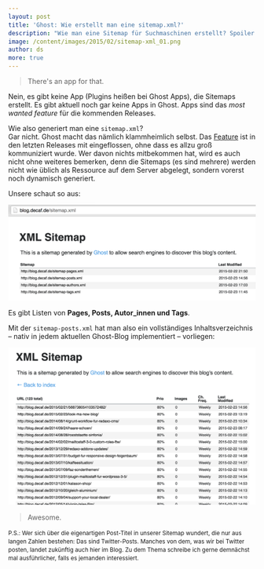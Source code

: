 ```yaml
---
layout: post
title: 'Ghost: Wie erstellt man eine sitemap.xml?'
description: "Wie man eine Sitemap für Suchmaschinen erstellt? Spoiler: Man lässt es Ghost machen, denn das kann es ganz alleine."
image: /content/images/2015/02/sitemap-xml_01.png
author: ds
more: true
---
```


> There's an app for that.

Nein, es gibt keine App (Plugins heißen bei Ghost Apps), die Sitemaps erstellt. Es gibt aktuell noch gar keine Apps in Ghost. Apps sind das _most wanted feature_ für die kommenden Releases.

Wie also generiert man eine `sitemap.xml`?  
Gar nicht. Ghost macht das nämlich klammheimlich selbst. Das [Feature](https://github.com/TryGhost/Ghost/pull/4348) ist in den letzten Releases mit eingeflossen, ohne dass es allzu groß kommuniziert wurde. Wer davon nichts mitbekommen hat, wird es auch nicht ohne weiteres bemerken, denn die Sitemaps (es sind mehrere) werden nicht wie üblich als Ressource auf dem Server abgelegt, sondern vorerst noch dynamisch generiert.

Unsere schaut so aus:

![sitemap.xml](/content/images/2015/02/sitemap-xml_01.png)

Es gibt Listen von __Pages, Posts, Autor_innen und Tags__.

Mit der `sitemap-posts.xml` hat man also ein vollständiges Inhaltsverzeichnis – nativ in jedem aktuellen Ghost-Blog implementiert – vorliegen:

![sitemap-posts.xml](/content/images/2015/02/sitemap-xml_02.png)

> Awesome.

<small>P.S.: Wer sich über die eigenartigen Post-Titel in unserer Sitemap wundert, die nur aus langen Zahlen bestehen: Das sind Twitter-Posts. Manches von dem, was wir bei Twitter posten, landet zukünftig auch hier im Blog. Zu dem Thema schreibe ich gerne demnächst mal ausführlicher, falls es jemanden interessiert.</small>

